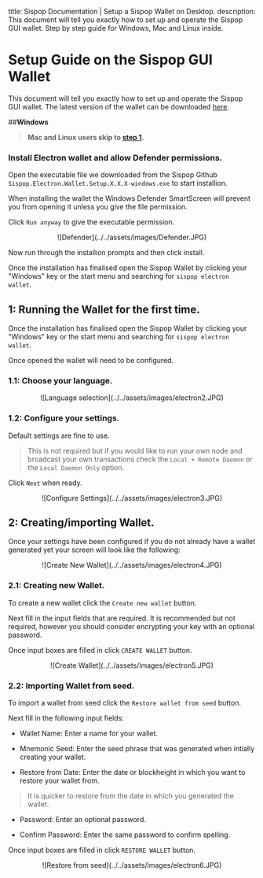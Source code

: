 title: Sispop Documentation | Setup a Sispop Wallet on Desktop.
description: This document will tell you exactly how to set up and operate the Sispop GUI wallet. Step by step guide for Windows, Mac and Linux inside.

# Setup Guide on the Sispop GUI Wallet

This document will tell you exactly how to set up and operate the Sispop GUI wallet.
The latest version of the wallet can be downloaded [here](https://github.com/sispop-dev/sispop-electron-gui-wallet/releases).

##**Windows** 
> **Mac and Linux users skip to [step 1](#1-running-the-wallet-for-the-first-time).**

### Install Electron wallet and allow Defender permissions.

Open the executable file we downloaded from the Sispop Github `Sispop.Electron.Wallet.Setup.X.X.X-windows.exe` to start installion.

When installing the wallet the Windows Defender SmartScreen will prevent you from opening it unless you give the file permission. 

Click `Run anyway` to give the executable permission.

<center>![Defender](../../assets/images/Defender.JPG)</center>

Now run through the installion prompts and then click install.

Once the installation has finalised open the Sispop Wallet by clicking your "Windows" key or the start menu and searching for `sispop electron wallet`.

## 1: Running the Wallet for the first time.

Once the installation has finalised open the Sispop Wallet by clicking your "Windows" key or the start menu and searching for `sispop electron wallet`.

Once opened the wallet will need to be configured. 

### 1.1: Choose your language.

<center>![Language selection](../../assets/images/electron2.JPG)</center>

### 1.2: Configure your settings.

Default settings are fine to use. 

> This is not required but if you would like to run your own node and broadcast your own transactions check the `Local + Remote Daemon` or the `Local Daemon Only` option.

Click `Next` when ready.

<center>![Configure Settings](../../assets/images/electron3.JPG)</center>

## 2: Creating/importing Wallet.

Once your settings have been configured if you do not already have a wallet generated yet your screen will look like the following:

<center>![Create New Wallet](../../assets/images/electron4.JPG)</center>

### 2.1: Creating new Wallet.

To create a new wallet click the `Create new wallet` button.

Next fill in the input fields that are required. It is recommended but not required, however you should consider encrypting your key with an optional password. 

Once input boxes are filled in click `CREATE WALLET` button.

<center>![Create Wallet](../../assets/images/electron5.JPG)</center>

### 2.2: Importing Wallet from seed.

To import a wallet from seed click the `Restore wallet from seed` button.

Next fill in the following input fields:

- Wallet Name: Enter a name for your wallet.

- Mnemonic Seed: Enter the seed phrase that was generated when intially creating your wallet.

- Restore from Date: Enter the date or blockheight in which you want to restore your wallet from.

> It is quicker to restore from the date in which you generated the wallet.

- Password: Enter an optional password.

- Confirm Password: Enter the same password to confirm spelling.

Once input boxes are filled in click `RESTORE WALLET` button.

<center>![Restore from seed](../../assets/images/electron6.JPG)</center>